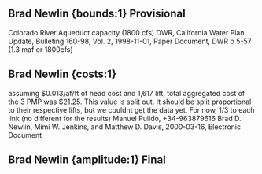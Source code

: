 ## Brad Newlin {bounds:1} Provisional
Colorado River Aqueduct capacity (1800 cfs)
DWR, California Water Plan Update, Bulleting 160-98, Vol. 2, 1998-11-01, Paper Document, DWR
p 5-57 (1.3 maf or 1800cfs)

## Brad Newlin {costs:1} 
assuming $0.013/af/ft of head cost and 1,617 lift, total aggregated cost of the 3 PMP was $21.25. This value is split out.  It should be split proportional to their respective lifts, but we couldnt get the data yet. For now, 1/3 to each link (no different for the results)
Manuel Pulido, +34-963879616
Brad D. Newlin, Mimi W. Jenkins, and Matthew D. Davis, 2000-03-16, Electronic Document

## Brad Newlin {amplitude:1} Final


